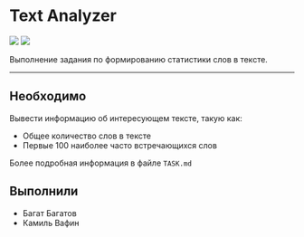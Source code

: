 # **Text Analyzer**
<p>
<img src="https://img.shields.io/badge/institute-ITIS-blue?style=flat-square">
<img src="https://img.shields.io/badge/group-11205-green?style=flat-square">
</p>

Выполнение задания по формированию статистики слов в тексте.

---

## **Необходимо**
Вывести информацию об интересующем тексте, такую как:
- Общее количество слов в тексте
- Первые 100 наиболее часто встречающихся слов

Более подробная информация в файле ```TASK.md```

## **Выполнили**
- Багат Багатов
- Камиль Вафин
